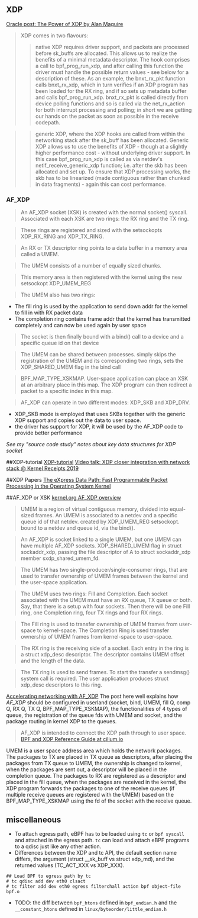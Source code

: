 ## XDP
[Oracle post: The Power of XDP by Alan Maguire](https://blogs.oracle.com/linux/the-power-of-xdp)
>XDP comes in two flavours:
>>native XDP requires driver support, and packets are processed before sk_buffs are allocated. This allows us to realize the benefits of a minimal metadata descriptor. The hook comprises a call to bpf_prog_run_xdp, and after calling this function the driver must handle the possible return values - see below for a description of these. As an example, the bnxt_rx_pkt function calls bnxt_rx_xdp, which in turn verifies if an XDP program has been loaded for the RX ring, and if so sets up metadata buffer and calls bpf_prog_run_xdp. bnxt_rx_pkt is called directly from device polling functions and so is called via the net_rx_action for both interrupt processing and polling; in short we are getting our hands on the packet as soon as possible in the receive codepath.

>>generic XDP, where the XDP hooks are called from within the networking stack after the sk_buff has been allocated. Generic XDP allows us to use the benefits of XDP - though at a slightly higher performance cost - without underlying driver support. In this case bpf_prog_run_xdp is called as via netdev's netif_receive_generic_xdp function; i.e. after the skb has been allocated and set up. To ensure that XDP processing works, the skb has to be linearized (made contiguous rather than chunked in data fragments) - again this can cost performance.

### AF_XDP
>An AF_XDP socket (XSK) is created with the normal socket() syscall. Associated with each XSK are two rings: the RX ring and the TX ring.

>These rings are registered and sized with the setsockopts XDP_RX_RING and XDP_TX_RING.

>An RX or TX descriptor ring points to a data buffer in a memory area called a UMEM.

>The UMEM consists of a number of equally sized chunks.

>This memory area is then registered with the kernel using the new setsockopt XDP_UMEM_REG

>The UMEM also has two rings:

* The fill ring is used by the application to send down addr for the kernel to fill in with RX packet data
* The completion ring contains frame addr that the kernel has transmitted completely and can now be used again by user space

>The socket is then finally bound with a bind() call to a device and a specific queue id on that device

>The UMEM can be shared between processes. simply skips the registration of the UMEM and its corresponding two rings, sets the XDP_SHARED_UMEM flag in the bind call

>BPF_MAP_TYPE_XSKMAP. User-space application can place an XSK at an arbitrary place in this map. The XDP program can then redirect a packet to a specific index in this map.

>AF_XDP can operate in two different modes: XDP_SKB and XDP_DRV.
  * XDP_SKB mode is employed that uses SKBs together with the generic XDP support and copies out the data to user space.
  * the driver has support for XDP, it will be used by the AF_XDP code to provide better performance

_See my "source code study" notes about key data structures for XDP socket_

##XDP-tutorial
[XDP-tutorial](https://github.com/xdp-project/xdp-tutorial)
[Video talk: XDP closer integration with network stack @ Kernel Receipts 2019](https://www.youtube.com/watch?v=JgJQpcaaCR8)

##XDP Papers
[The eXpress Data Path: Fast Programmable Packet Processing in
the Operating System Kernel](http://borkmann.ch/paper/2018_xdp.pdf)

##AF_XDP or XSK
[kernel.org AF_XDP overview](https://www.kernel.org/doc/html/v4.18/networking/af_xdp.html#)
> UMEM is a region of virtual contiguous memory, divided into equal-sized frames. An UMEM is associated to a netdev and a specific queue id of that netdev.
> created by XDP_UMEM_REG setsockopt. bound to a netdev and queue id, via the bind().

> An AF_XDP is socket linked to a single UMEM, but one UMEM can have multiple AF_XDP sockets. XDP_SHARED_UMEM flag in struct sockaddr_xdp, passing the file descriptor of A to struct sockaddr_xdp member sxdp_shared_umem_fd.

> The UMEM has two single-producer/single-consumer rings, that are used to transfer ownership of UMEM frames between the kernel and the user-space application.

> The UMEM uses two rings: Fill and Completion. Each socket associated with the UMEM must have an RX queue, TX queue or both. Say, that there is a setup with four sockets. Then there will be one Fill ring, one Completion ring, four TX rings and four RX rings.

> The Fill ring is used to transfer ownership of UMEM frames from user-space to kernel-space.
> The Completion Ring is used transfer ownership of UMEM frames from kernel-space to user-space.

> The RX ring is the receiving side of a socket. Each entry in the ring is a struct xdp_desc descriptor. The descriptor contains UMEM offset and the length of the data.

> The TX ring is used to send frames. To start the transfer a sendmsg() system call is required. The user application produces struct xdp_desc descriptors to this ring.



[Accelerating networking with AF_XDP](https://lwn.net/Articles/750845/)
The post here well explains how _AF_XDP_ should be configured in userland (socket, bind, UMEM, fill Q, comp Q, RX Q, TX Q, BPF_MAP_TYPE_XSKMAP), the functionalities of 4 types of queue, the registration of the queue fds with UMEM and socket, and the package routing in kernel XDP to the queues.
> AF_XDP is intended to connect the XDP path through to user space.
[BPF and XDP Reference Guide at cilium.io](https://docs.cilium.io/en/latest/bpf/)

UMEM is a user space address area which holds the network packages. The packages to TX are placed in TX queue as descriptors, after placing the packages from TX queue to UMEM, the ownership is changed to kernel, when the packages are sent out, a descriptor will be placed in the completion queue. The packages to RX are registered as a descriptor and placed in the fill queue, when the packages are received in the kernel, the XDP program forwards the packages to one of the receive queues (if multiple receive queues are registered with the UMEM) based on the BPF_MAP_TYPE_XSKMAP using the fd of the socket with the receive queue.


## miscellaneous
* To attach egress path, eBPF has to be loaded using `tc` or `bpf syscall` and attached in the egress path.
`tc` can load and attach eBPF programs to a qdisc just like any other action.
* Differences between the XDP and tc API, the default section name differs, the argument (struct __sk_buff vs struct xdp_md), and the returned values (TC_ACT_XXX vs XDP_XXX).
```text
## Load BPF to egress path by tc
# tc qdisc add dev eth0 clsact
# tc filter add dev eth0 egress filterchall action bpf object-file bpf.o
```
* TODO: the diff between `bpf_htons` defined in `bpf_endian.h` and the `__constant_htons` defined in `linux/byteorder/little_endian.h`
